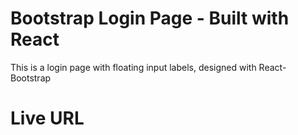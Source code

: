 # Bootstrap Login Page - Built with React

This is a login page with floating input labels, designed with React-Bootstrap

# Live URL
